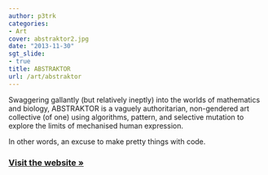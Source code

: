 ```yaml
---
author: p3trk
categories:
- Art
cover: abstraktor2.jpg
date: "2013-11-30"
sgt_slide:
- true
title: ABSTRAKTOR
url: /art/abstraktor
---
```

Swaggering gallantly (but relatively ineptly) into the worlds of mathematics and biology, ABSTRAKTOR is a vaguely authoritarian, non-gendered art collective (of one) using algorithms, pattern, and selective mutation to explore the limits of mechanised human expression.

In other words, an excuse to make pretty things with code.

### <a href="http://abstraktor.com" target="_blank">Visit the website &raquo;</a>
